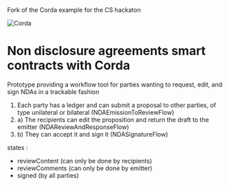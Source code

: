 Fork of the Corda example for the CS hackaton

![Corda](https://www.corda.net/wp-content/uploads/2016/11/fg005_corda_b.png)

# Non disclosure agreements smart contracts with Corda

Prototype providing a workflow tool for parties wanting to request, edit, and sign NDAs in a trackable fashion


1) Each party has a ledger and can submit a proposal to other parties, of type unilateral or bilateral (NDAEmissionToReviewFlow)
2) a) The recipients can edit the proposition and return the draft to the emitter (NDAReviewAndResponseFlow)
2) b) They can accept it and sign it (NDASignatureFlow)


states : 
- reviewContent (can only be done by recipients)
- reviewComments (can only be done by emitter)
- signed (by all parties)
